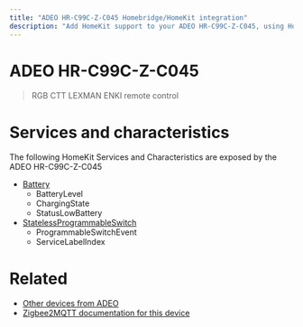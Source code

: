 ```yaml
---
title: "ADEO HR-C99C-Z-C045 Homebridge/HomeKit integration"
description: "Add HomeKit support to your ADEO HR-C99C-Z-C045, using Homebridge, Zigbee2MQTT and homebridge-z2m."
---
```

<!---
This file has been GENERATED using src/docgen/docgen.ts
DO NOT EDIT THIS FILE MANUALLY!
-->
# ADEO HR-C99C-Z-C045
> RGB CTT LEXMAN ENKI remote control


# Services and characteristics
The following HomeKit Services and Characteristics are exposed by
the ADEO HR-C99C-Z-C045

* [Battery](../../battery.md)
  * BatteryLevel
  * ChargingState
  * StatusLowBattery
* [StatelessProgrammableSwitch](../../action.md)
  * ProgrammableSwitchEvent
  * ServiceLabelIndex


# Related
* [Other devices from ADEO](../index.md#adeo)
* [Zigbee2MQTT documentation for this device](https://www.zigbee2mqtt.io/devices/HR-C99C-Z-C045.html)